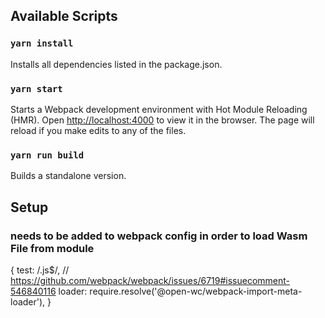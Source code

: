 ## Available Scripts

### `yarn install`
Installs all dependencies listed in the package.json.

### `yarn start`
Starts a Webpack development environment with Hot Module Reloading (HMR).
Open [http://localhost:4000](http://localhost:4000) to view it in the browser.
The page will reload if you make edits to any of the files.

### `yarn run build`
Builds a standalone version.


## Setup

### needs to be added to webpack config in order to load Wasm File from module
  {
    test: /\.js$/,
    // https://github.com/webpack/webpack/issues/6719#issuecomment-546840116
    loader: require.resolve('@open-wc/webpack-import-meta-loader'),
  }
